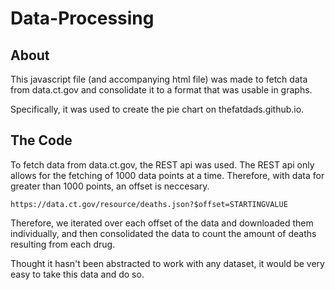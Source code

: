 # Data-Processing
## About
This javascript file (and accompanying html file) was made to fetch data from data.ct.gov and consolidate it to a format that was usable in graphs.

Specifically, it was used to create the pie chart on thefatdads.github.io.

## The Code
To fetch data from data.ct.gov, the REST api was used. The REST api only allows for the fetching of 1000 data points at a time. Therefore, with data for greater than 1000 points, an offset is neccesary.

```
https://data.ct.gov/resource/deaths.json?$offset=STARTINGVALUE
```

Therefore, we iterated over each offset of the data and downloaded them individually, and then consolidated the data to count the amount of deaths resulting from each drug.

Thought it hasn't been abstracted to work with any dataset, it would be very easy to take this data and do so.
